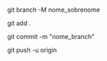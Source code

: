 ###

git branch -M nome_sobrenome

git add .

git commit -m "nome_branch"

git push -u origin <nomedabranch>

